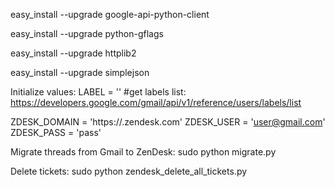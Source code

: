 easy_install --upgrade google-api-python-client

easy_install --upgrade python-gflags

easy_install --upgrade httplib2

easy_install --upgrade simplejson

Initialize values:
LABEL = '' #get labels list: https://developers.google.com/gmail/api/v1/reference/users/labels/list

ZDESK_DOMAIN = 'https://.zendesk.com'
ZDESK_USER = 'user@gmail.com'
ZDESK_PASS = 'pass'

Migrate threads from Gmail to ZenDesk:
sudo python migrate.py

Delete tickets:
sudo python zendesk_delete_all_tickets.py
